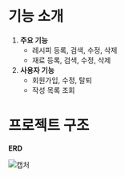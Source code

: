 # 기능 소개

1. **주요 기능**
   - 레시피 등록, 검색, 수정, 삭제
   - 재료 등록, 검색, 수정, 삭제
2. **사용자 기능**
   - 회원가입, 수정, 탈퇴
   - 작성 목록 조회


# 프로젝트 구조

**ERD**

![캡처](https://github.com/user-attachments/assets/15d8c504-a3fd-47e2-aaaa-fcc0d9536dce)
